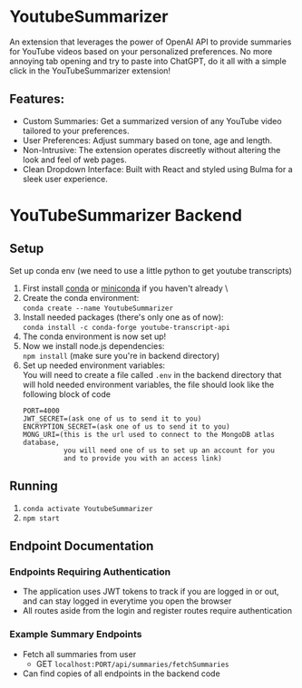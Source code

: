 # YoutubeSummarizer
An extension that leverages the power of OpenAI API to provide summaries for YouTube videos based on your personalized preferences. No more annoying tab opening and try to paste into ChatGPT, do it all with a simple click in the YouTubeSummarizer extension!

## Features:
- Custom Summaries: Get a summarized version of any YouTube video tailored to your preferences.
- User Preferences: Adjust summary based on tone, age and length.
- Non-Intrusive: The extension operates discreetly without altering the look and feel of web pages.
- Clean Dropdown Interface: Built with React and styled using Bulma for a sleek user experience.




# YouTubeSummarizer Backend

## Setup
Set up conda env (we need to use a little python to get youtube transcripts)

1. First install [conda](https://docs.conda.io/projects/conda/en/latest/user-guide/install/windows.html) or [miniconda](https://docs.conda.io/en/latest/miniconda.html) if you haven't already \
2. Create the conda environment: \
   `conda create --name YoutubeSummarizer`
3. Install needed packages (there's only one as of now): \
   `conda install -c conda-forge youtube-transcript-api`
4. The conda environment is now set up!
5. Now we install node.js dependencies: \
   `npm install` (make sure you're in backend directory)
6. Set up needed environment variables: \
   You will need to create a file called `.env` in the backend directory that will hold needed environment variables, the file should look like the following block of code 
    ```
    PORT=4000
    JWT_SECRET=(ask one of us to send it to you)
    ENCRYPTION_SECRET=(ask one of us to send it to you)
    MONG_URI=(this is the url used to connect to the MongoDB atlas database,
              you will need one of us to set up an account for you
              and to provide you with an access link)
    ```

## Running
1. `conda activate YoutubeSummarizer`
2. `npm start`

## Endpoint Documentation
### Endpoints Requiring Authentication
- The application uses JWT tokens to track if you are logged in or out, and can stay logged in everytime you open the browser
- All routes aside from the login and register routes require authentication


### Example Summary Endpoints
- Fetch all summaries from user
  - GET `localhost:PORT/api/summaries/fetchSummaries`
- Can find copies of all endpoints in the backend code



